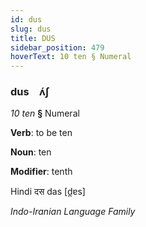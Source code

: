 ```yaml
---
id: dus
slug: dus
title: DUS
sidebar_position: 479
hoverText: 10 ten § Numeral
---
```


### dus&emsp;<span kind="abugida">ʌ́ʃ</span>

*10 ten* **§** Numeral

**Verb**: to be ten

**Noun**: ten

**Modifier**: tenth

Hindi दस das [d̪ɐs]

*Indo-Iranian Language Family*